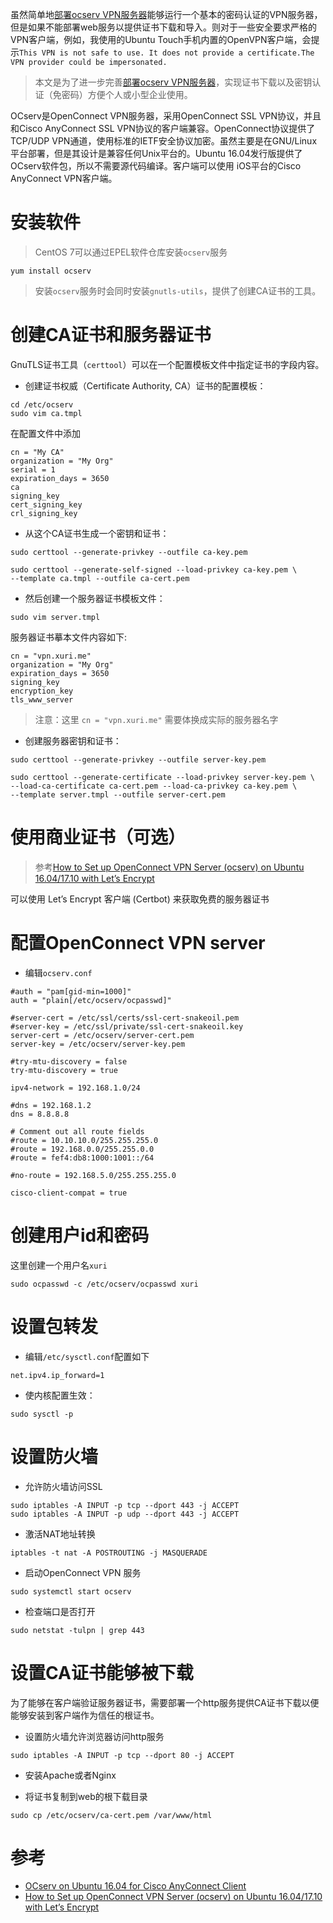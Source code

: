 虽然简单地[部署ocserv VPN服务器](deploy_ocserv_vpn_server)能够运行一个基本的密码认证的VPN服务器，但是如果不能部署web服务以提供证书下载和导入。则对于一些安全要求严格的VPN客户端，例如，我使用的Ubuntu Touch手机内置的OpenVPN客户端，会提示`This VPN is not safe to use. It does not provide a certificate.The VPN provider could be impersonated.`

> 本文是为了进一步完善[部署ocserv VPN服务器](deploy_ocserv_vpn_server)，实现证书下载以及密钥认证（免密码）方便个人或小型企业使用。

OCserv是OpenConnect VPN服务器，采用OpenConnect SSL VPN协议，并且和Cisco AnyConnect SSL VPN协议的客户端兼容。OpenConnect协议提供了 TCP/UDP VPN通道，使用标准的IETF安全协议加密。虽然主要是在GNU/Linux平台部署，但是其设计是兼容任何Unix平台的。Ubuntu 16.04发行版提供了OCserv软件包，所以不需要源代码编译。客户端可以使用 iOS平台的Cisco AnyConnect VPN客户端。

# 安装软件

> CentOS 7可以通过EPEL软件仓库安装`ocserv`服务

```
yum install ocserv
```

> 安装`ocserv`服务时会同时安装`gnutls-utils`，提供了创建CA证书的工具。

# 创建CA证书和服务器证书

GnuTLS证书工具（`certtool`）可以在一个配置模板文件中指定证书的字段内容。

* 创建证书权威（Certificate Authority, CA）证书的配置模板：

```
cd /etc/ocserv
sudo vim ca.tmpl
```

在配置文件中添加

```
cn = "My CA"
organization = "My Org"
serial = 1
expiration_days = 3650
ca
signing_key
cert_signing_key
crl_signing_key
```

* 从这个CA证书生成一个密钥和证书：

```
sudo certtool --generate-privkey --outfile ca-key.pem

sudo certtool --generate-self-signed --load-privkey ca-key.pem \
--template ca.tmpl --outfile ca-cert.pem
```

* 然后创建一个服务器证书模板文件：

```
sudo vim server.tmpl
```

服务器证书摹本文件内容如下:

```
cn = "vpn.xuri.me"
organization = "My Org"
expiration_days = 3650
signing_key
encryption_key
tls_www_server
```

> 注意：这里 `cn = "vpn.xuri.me"` 需要体换成实际的服务器名字

* 创建服务器密钥和证书：

```
sudo certtool --generate-privkey --outfile server-key.pem

sudo certtool --generate-certificate --load-privkey server-key.pem \
--load-ca-certificate ca-cert.pem --load-ca-privkey ca-key.pem \
--template server.tmpl --outfile server-cert.pem
```

# 使用商业证书（可选）

> 参考[How to Set up OpenConnect VPN Server (ocserv) on Ubuntu 16.04/17.10 with Let’s Encrypt](https://www.linuxbabe.com/ubuntu/openconnect-vpn-server-ocserv-ubuntu-16-04-17-10-lets-encrypt)

可以使用 Let’s Encrypt 客户端 (Certbot) 来获取免费的服务器证书

# 配置OpenConnect VPN server

* 编辑`ocserv.conf`

```
#auth = "pam[gid-min=1000]"
auth = "plain[/etc/ocserv/ocpasswd]"

#server-cert = /etc/ssl/certs/ssl-cert-snakeoil.pem
#server-key = /etc/ssl/private/ssl-cert-snakeoil.key
server-cert = /etc/ocserv/server-cert.pem
server-key = /etc/ocserv/server-key.pem

#try-mtu-discovery = false
try-mtu-discovery = true

ipv4-network = 192.168.1.0/24

#dns = 192.168.1.2
dns = 8.8.8.8

# Comment out all route fields
#route = 10.10.10.0/255.255.255.0
#route = 192.168.0.0/255.255.0.0
#route = fef4:db8:1000:1001::/64

#no-route = 192.168.5.0/255.255.255.0

cisco-client-compat = true
```

# 创建用户id和密码

这里创建一个用户名`xuri`

```
sudo ocpasswd -c /etc/ocserv/ocpasswd xuri
```

# 设置包转发

* 编辑`/etc/sysctl.conf`配置如下

```
net.ipv4.ip_forward=1
```

* 使内核配置生效：

```
sudo sysctl -p
```

# 设置防火墙

* 允许防火墙访问SSL

```
sudo iptables -A INPUT -p tcp --dport 443 -j ACCEPT
sudo iptables -A INPUT -p udp --dport 443 -j ACCEPT
```

* 激活NAT地址转换

```
iptables -t nat -A POSTROUTING -j MASQUERADE
```

* 启动OpenConnect VPN 服务

```
sudo systemctl start ocserv
```

* 检查端口是否打开

```
sudo netstat -tulpn | grep 443
```

# 设置CA证书能够被下载

为了能够在客户端验证服务器证书，需要部署一个http服务提供CA证书下载以便能够安装到客户端作为信任的根证书。

* 设置防火墙允许浏览器访问http服务

```
sudo iptables -A INPUT -p tcp --dport 80 -j ACCEPT
```

* 安装Apache或者Nginx

* 将证书复制到web的根下载目录

```
sudo cp /etc/ocserv/ca-cert.pem /var/www/html
```

# 参考

* [OCserv on Ubuntu 16.04 for Cisco AnyConnect Client](https://xuri.me/2016/03/19/ocserv-on-ubuntu-16-04-for-cisco-anyconnect-client.html)
* [How to Set up OpenConnect VPN Server (ocserv) on Ubuntu 16.04/17.10 with Let’s Encrypt](https://www.linuxbabe.com/ubuntu/openconnect-vpn-server-ocserv-ubuntu-16-04-17-10-lets-encrypt)
